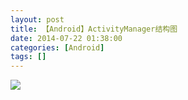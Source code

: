 ```yaml
---
layout: post
title: 【Android】ActivityManager结构图
date: 2014-07-22 01:38:00
categories: [Android]
tags: []
---
```

![](http://img.blog.csdn.net/20140722013827843?watermark/2/text/aHR0cDovL2Jsb2cuY3Nkbi5uZXQvdHVodW9sb25n/font/5a6L5L2T/fontsize/400/fill/I0JBQkFCMA==/dissolve/70/gravity/SouthEast)


